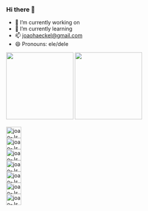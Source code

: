 ### Hi there 👋


- 🔭 I’m currently working on 
- 🌱 I’m currently learning 
- 📫 joaohaeckel@gmail.com 
- 😄 Pronouns: ele/dele

<div>
        <a href=""></a>
        <!-- Colocando a 1 tabela - GitHub Stats -->
        <img height="180em"
            src="http://github-readme-stats.vercel.app/api?username=JvHaeckel&show_icons=true&theme=aura&include_all_commits=true&count_private=true"
            alt="">
        <!-- Colocando a 2 tabela - Most Used Languages -->
        <img height="180em"
            src="http://github-readme-stats.vercel.app/api/top-langs/?username=JvHaeckel&layout=compact&langs_count=16&theme=aura">
    </div>
    <!-- Colocando os icons-->
    <div>
        <link rel="stylesheet" href="https://cdn.jsdelivr.net/gh/devicons/devicon@v2.15.1/devicon.min.css">
    </div>
    <div style="display: inline_block;"> <br>
        <img height="30" width="40" align="center"
            src="https://cdn.jsdelivr.net/gh/devicons/devicon/icons/angularjs/angularjs-original.svg" alt="joao-Js">
    </div>
    <div style="display: inline_block;"> 
        <img height="30" width="40" src="https://cdn.jsdelivr.net/gh/devicons/devicon/icons/canva/canva-original.svg"
            alt="joao-Js">
    </div>
    <div style="display: inline_block;"> 
        <img height="30" width="40" src="https://cdn.jsdelivr.net/gh/devicons/devicon/icons/css3/css3-original.svg"
            alt="joao-Js">
    </div>
    <div style="display: inline_block;"> 
        <img height="30" width="40" src="https://cdn.jsdelivr.net/gh/devicons/devicon/icons/docker/docker-original.svg"
            alt="joao-Js">
    </div>
    <div style="display: inline_block;"> 
        <img height="30" width="40" src="https://cdn.jsdelivr.net/gh/devicons/devicon/icons/gitlab/gitlab-original.svg"
            alt="joao-Js">
    </div>
    <div style="display: inline_block;"> 
        <img height="30" width="40" src="https://cdn.jsdelivr.net/gh/devicons/devicon/icons/html5/html5-original.svg"
            alt="joao-Js">
    </div>
    <div style="display: inline_block;"> 
        <img height="30" width="40" src="https://cdn.jsdelivr.net/gh/devicons/devicon/icons/java/java-original.svg"
            alt="joao-Js">
    </div>
